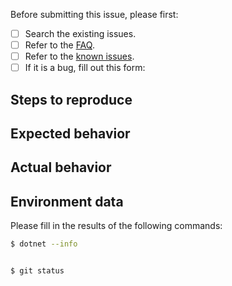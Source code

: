 Before submitting this issue, please first:

- [ ] Search the existing issues.
- [ ] Refer to the [FAQ](../docs/FAQ.md).
- [ ] Refer to the [known issues](../docs/KNOWNISSUES.md).
- [ ] If it is a bug, fill out this form:

Steps to reproduce
------------------


Expected behavior
-----------------


Actual behavior
---------------


Environment data
----------------

Please fill in the results of the following commands:

```sh
$ dotnet --info


$ git status


```
